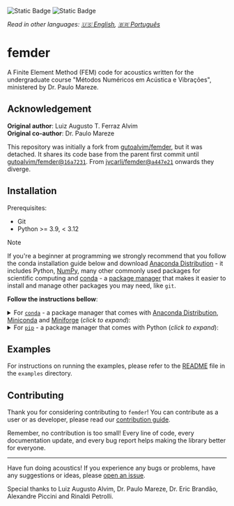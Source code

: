 ![Static Badge](https://img.shields.io/badge/python-3.9%20%7C%203.10%20%7C%203.11-blue)
![Static Badge](https://img.shields.io/badge/version-v0.1.0-orange?logo=github)

_Read in other languages: [:us: English](README.md), [:brazil: Português](README.pt-BR.md)_

# femder

A Finite Element Method (FEM) code for acoustics written for the undergraduate course
"Métodos Numéricos em Acústica e Vibrações", ministered by Dr. Paulo Mareze.

## Acknowledgement

**Original author**: Luiz Augusto T. Ferraz Alvim <br/>
**Original co-author**: Dr. Paulo Mareze

This repository was initially a fork from
[gutoalvim/femder](https://github.com/gutoalvim/femder/), but it was detached.
It shares its code base from the parent first commit until
[gutoalvim/femder@`16a7231`](https://github.com/gutoalvim/femder/commit/16a7231).
From [jvcarli/femder@`a447e21`](https://github.com/jvcarli/femder/commit/a447e21)
onwards they diverge.

## Installation

Prerequisites:

- Git
- Python >= 3.9, < 3.12

> [!NOTE]
> If you're a beginner at programming we strongly recommend that
you follow the conda installation guide below and download
[Anaconda Distribution](https://www.anaconda.com/download) - it includes
Python, [NumPy](https://github.com/numpy/numpy), many other commonly used packages
for scientific computing and
[conda](https://docs.conda.io/en/latest/) - a
[package manager](https://en.wikipedia.org/wiki/Package_manager)
that makes it easier to install and manage other packages you may need, like `git`.

**Follow the instructions bellow**:

<details>

<summary>For <a href="https://docs.conda.io"><code>conda</code></a> - a package manager that comes with <a href="https://www.anaconda.com/download">Anaconda Distribution</a>, <a href="https://docs.anaconda.com/free/miniconda/">Miniconda</a> and <a href="https://github.com/conda-forge/miniforge">Miniforge</a> (<em>click to expand</em>):</summary>

- You'll need a [shell](https://en.wikipedia.org/wiki/Shell_(computing))
with `conda` in its [`PATH`](https://en.wikipedia.org/wiki/PATH_(variable)).

  If you're using Windows and have installed Anaconda Distribution, Miniconda, or Miniforge,
  you'll have access to the **`Anaconda Prompt`**,
  **`Anaconda Prompt (miniconda3)`**, or **`Miniforge Prompt`**, respectively.
  Search for them under Windows start menu.

- Create and activate your `conda` environment:

  Creating a new `conda` environment for each project you work on
  is considered a best practice, ensuring better management and isolation of dependencies
  and promoting a cleaner development workflow.

  You **MUST** use Python >= 3.9, < 3.12.

  ```
  conda create -n myenv python=3.9
  conda activate myenv
  ```

- Optional step (only if you haven't `git` installed yet and want `conda` to manage it):

  ```
  conda install git
  ```

- Install `femder` using `pip`:

  ```
  pip install git+https://github.com/jvcarli/femder.git
  ```

</details>

<details>

<summary>For <a href="https://pip.pypa.io/en/stable/getting-started/"><code>pip</code></a> - a package manager that comes with Python (<em>click to expand</em>):</summary>

- Install `git` using your preferred way.

- Optional step (**recommended**) - consider using a [virtual environment](https://docs.python.org/3/library/venv.html):

  Creating a new virtual environment for each project you work on
  is considered a best practice, ensuring better management and isolation of dependencies
  and promoting a cleaner development workflow.

  - Create your virtual environment as usual:

    ```
    python -m venv venv
    ```

  - Activate the virtual environment:

    - If you use Windows:

      ```
      source venv\Scripts\activate
      ```

    - If you use macOS or a Linux distribution:

      ```
      source venv/bin/activate
      ```

- Install `femder` using `pip`:

  ```
  pip install git+https://github.com/jvcarli/femder.git
  ```

</details>

## Examples

For instructions on running the examples,
please refer to the [README](./examples)
file in the `examples` directory.

## Contributing

Thank you for considering contributing to `femder`!
You can contribute as a user or as developer,
please read our [contribution guide](./CONTRIBUTING.md).

Remember, no contribution is too small! Every line of code, every documentation update,
and every bug report helps making the library better for everyone.

---

Have fun doing acoustics! If you experience any bugs or problems, have any suggestions or ideas,
please [open an issue](https://github.com/jvcarli/femder/issues/new).

Special thanks to Luiz Augusto Alvim, Dr. Paulo Mareze, Dr. Eric Brandão, Alexandre Piccini and Rinaldi Petrolli.

